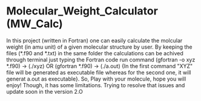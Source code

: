 # Molecular_Weight_Calculator (MW_Calc)
In this project (written in Fortran) one can easily calculate the molcular weight (in amu unit) of a given molecular structure by user. By keeping the files (*.f90 and *.txt) in the same folder the calculations can be achived through terminal just typing the Fortran code run command (gfortran -o xyz *.f90) -> (./xyz) OR (gfortran *.f90) -> (./a.out) {In the first command "XYZ" file will be generated as executable file whereas for the second one, it will generat a.out as executable}. So, Play with your molecule, hope you will enjoy!
Though, it has some limitations. Trying to resolve that issues and update soon in the version 2.O
